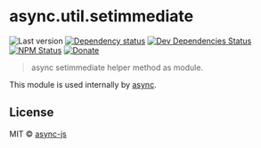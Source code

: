 # async.util.setimmediate

![Last version](https://img.shields.io/github/tag/async-js/async.util.setimmediate.svg?style=flat-square)
[![Dependency status](http://img.shields.io/david/async-js/async.util.setimmediate.svg?style=flat-square)](https://david-dm.org/async-js/async.util.setimmediate)
[![Dev Dependencies Status](http://img.shields.io/david/dev/async-js/async.util.setimmediate.svg?style=flat-square)](https://david-dm.org/async-js/async.util.setimmediate#info=devDependencies)
[![NPM Status](http://img.shields.io/npm/dm/async.util.setimmediate.svg?style=flat-square)](https://www.npmjs.org/package/async.util.setimmediate)
[![Donate](https://img.shields.io/badge/donate-paypal-blue.svg?style=flat-square)](https://paypal.me/kikobeats)

> async setimmediate helper method as module.

This module is used internally by [async](https://github.com/async-js/async).

## License

MIT © [async-js](https://github.com/async-js)
